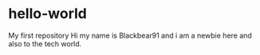 # hello-world
My first repository
Hi my name is Blackbear91 and i am a newbie here and also to the tech world.
